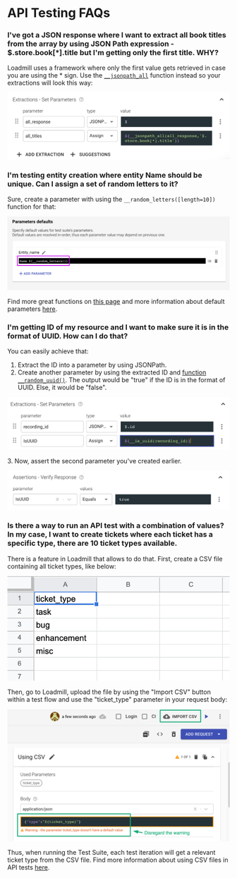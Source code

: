 # API Testing FAQs

### I've got a JSON response where I want to extract all book titles from the array by using JSON Path expression - $.store.book\[\*].title but I'm getting only the first title. WHY?

Loadmill uses a framework where only the first value gets retrieved in case you are using the \* sign. Use the [`__jsonpath_all`](https://docs.loadmill.com/api-testing/test-suite-editor/functions#\__jsonpath_all-target-jsonpath-default) function instead so your extractions will look this way:

![](../.gitbook/assets/screenshot-2021-10-03t154715.913.png)

### **I'm testing entity creation where entity Name should be unique. Can I assign a set of random letters to it?**

Sure, create a parameter with using the `__random_letters([length=10])` function for that:

![](../.gitbook/assets/screenshot-2021-04-01t155426.154.png)

Find more great functions on [this page](https://docs.loadmill.com/api-testing/test-suite-editor/functions#randomization-functions) and more information about default parameters [here](https://docs.loadmill.com/api-testing/test-suite-editor/test-suite-parameters).

### **I'm getting ID of my resource and I want to make sure it is in the format of UUID. How can I do that?**

You can easily achieve that:

1. Extract the ID into a parameter by using JSONPath.
2. Create another parameter by using the extracted ID and [function `__random_uuid()`](https://docs.loadmill.com/api-testing/test-suite-editor/functions#\__random_uuid). The output would be "true" if the ID is in the format of UUID. Else, it would be "false".

![](../.gitbook/assets/screenshot-2021-10-03t155017.448.png)

3\. Now, assert the second parameter you've created earlier.

![](../.gitbook/assets/screenshot-2021-10-03t155243.087.png)

### Is there a way to run an API test with a combination of values? In my case, I want to create tickets where each ticket has a specific type, there are 10 ticket types available.

There is a feature in Loadmill that allows to do that. First, create a CSV file containing all ticket types, like below:

![CSV file](../.gitbook/assets/screen-shot-2021-04-06-at-17.36.38.png)

Then, go to Loadmill, upload the file by using the "Import CSV" button within a test flow and use the "ticket_type" parameter in your request body:

![](../.gitbook/assets/screenshot-2021-10-03t155529.122.png)

Thus, when running the Test Suite, each test iteration will get a relevant ticket type from the CSV file. Find more information about using CSV files in API tests [here](https://docs.loadmill.com/api-testing/test-suite-editor/api-tests-data-from-csv-files).

###
